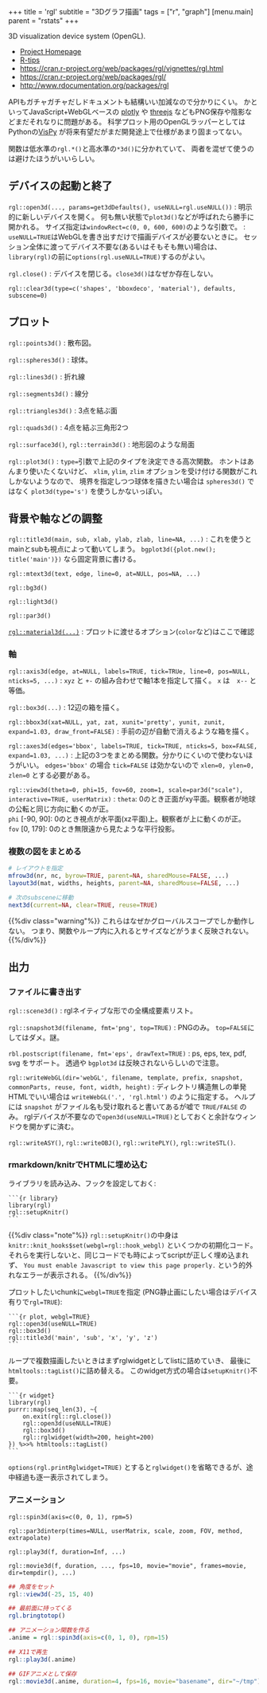+++
title = 'rgl'
subtitle = "3Dグラフ描画"
tags = ["r", "graph"]
[menu.main]
  parent = "rstats"
+++

3D visualization device system (OpenGL).

-   [Project Homepage](http://rgl.neoscientists.org/)
-   [R-tips](http://cse.naro.affrc.go.jp/takezawa/r-tips/r/57.html)
-   <https://cran.r-project.org/web/packages/rgl/vignettes/rgl.html>
-   <https://cran.r-project.org/web/packages/rgl/>
-   <http://www.rdocumentation.org/packages/rgl>

APIもガチャガチャだしドキュメントも結構いい加減なので分かりにくい。
かといってJavaScript+WebGLベースの
[plotly](https://plot.ly/r/) や
[threejs](https://bwlewis.github.io/rthreejs/)
などもPNG保存や陰影などまだそれなりに問題がある。
科学プロット用のOpenGLラッパーとしてはPythonの[VisPy](http://vispy.org/)
が将来有望だがまだ開発途上で仕様があまり固まってない。

関数は低水準の`rgl.*()`と高水準の`*3d()`に分かれていて、
両者を混ぜて使うのは避けたほうがいいらしい。

## デバイスの起動と終了

`rgl::open3d(..., params=get3dDefaults(), useNULL=rgl.useNULL())`
: 明示的に新しいデバイスを開く。
  何も無い状態で`plot3d()`などが呼ばれたら勝手に開かれる。
  サイズ指定は`windowRect=c(0, 0, 600, 600)`のような引数で。
: `useNULL=TRUE`はWebGLを書き出すだけで描画デバイスが必要ないときに。
  セッション全体に渡ってデバイス不要な(あるいはそもそも無い)場合は、
  `library(rgl)`の前に`options(rgl.useNULL=TRUE)`するのがよい。

`rgl.close()`
: デバイスを閉じる。`close3d()`はなぜか存在しない。

`rgl::clear3d(type=c('shapes', 'bboxdeco', 'material'), defaults, subscene=0)`

## プロット

`rgl::points3d()`
:   散布図。

`rgl::spheres3d()`
:   球体。

`rgl::lines3d()`
:   折れ線

`rgl::segments3d()`
:   線分

`rgl::triangles3d()`
:   3点を結ぶ面

`rgl::quads3d()`
:   4点を結ぶ三角形2つ

`rgl::surface3d()`, `rgl::terrain3d()`
:   地形図のような局面

`rgl::plot3d()`
:   `type=`引数で上記のタイプを決定できる高次関数。
    ホントはあんまり使いたくないけど、
    `xlim`, `ylim`, `zlim` オプションを受け付ける関数がこれしかないようなので、
    境界を指定しつつ球体を描きたい場合は `spheres3d()` ではなく
    `plot3d(type='s')` を使うしかないっぽい。


## 背景や軸などの調整

`rgl::title3d(main, sub, xlab, ylab, zlab, line=NA, ...)`
:   これを使うとmainとsubも視点によって動いてしまう。
    `bgplot3d({plot.new(); title('main')})` なら固定背景に書ける。

`rgl::mtext3d(text, edge, line=0, at=NULL, pos=NA, ...)`

`rgl::bg3d()`

`rgl::light3d()`

`rgl::par3d()`

[`rgl::material3d(...)`](https://www.rdocumentation.org/packages/rgl/topics/rgl.material)
: プロットに渡せるオプション(`color`など)はここで確認

### 軸

`rgl::axis3d(edge, at=NULL, labels=TRUE, tick=TRUe, line=0, pos=NULL, nticks=5, ...)`
:   `xyz` と `+-` の組み合わせで軸1本を指定して描く。
    `x` は　`x--` と等価。

`rgl::box3d(...)`
:   12辺の箱を描く。

`rgl::bbox3d(xat=NULL, yat, zat, xunit='pretty', yunit, zunit, expand=1.03, draw_front=FALSE)`
:   手前の辺が自動で消えるような箱を描く。

`rgl::axes3d(edges='bbox', labels=TRUE, tick=TRUE, nticks=5, box=FALSE, expand=1.03, ...)`
:   上記の3つをまとめる関数。分かりにくいので使わないほうがいい。
    `edges='bbox'` の場合 `tick=FALSE` は効かないので `xlen=0, ylen=0, zlen=0` とする必要がある。

`rgl::view3d(theta=0, phi=15, fov=60, zoom=1, scale=par3d("scale"), interactive=TRUE, userMatrix)`
:   `theta`: 0のとき正面がxy平面。観察者が地球の公転と同じ方向に動くのが正。\
    `phi` [-90, 90]: 0のとき視点が水平面(xz平面)上。観察者が上に動くのが正。\
    `fov` [0, 179]: 0のとき無限遠から見たような平行投影。


### 複数の図をまとめる

```r
# レイアウトを指定
mfrow3d(nr, nc, byrow=TRUE, parent=NA, sharedMouse=FALSE, ...)
layout3d(mat, widths, heights, parent=NA, sharedMouse=FALSE, ...)

# 次のsubsceneに移動
next3d(current=NA, clear=TRUE, reuse=TRUE)
```

{{%div class="warning"%}}
これらはなぜかグローバルスコープでしか動作しない。
つまり、関数やループ内に入れるとサイズなどがうまく反映されない。
{{%/div%}}

## 出力

### ファイルに書き出す

`rgl::scene3d()`
: rglネイティブな形での全構成要素リスト。

`rgl::snapshot3d(filename, fmt='png', top=TRUE)`
: PNGのみ。
  `top=FALSE`にしてはダメ。謎。

`rbl.postscript(filename, fmt='eps', drawText=TRUE)`
:   ps, eps, tex, pdf, svg をサポート。
    透過や `bgplot3d` は反映されないらしいので注意。

`rgl::writeWebGL(dir='webGL', filename, template, prefix, snapshot, commonParts, reuse, font, width, height)`
:   ディレクトリ構造無しの単発HTMLでいい場合は
    `writeWebGL('.', 'rgl.html')` のように指定する。
    ヘルプには `snapshot` がファイル名も受け取れると書いてあるが嘘で `TRUE/FALSE` のみ。
    rglデバイスが不要なので`open3d(useNULL=TRUE)`としておくと余計なウィンドウを開かずに済む。

`rgl::writeASY()`, `rgl::writeOBJ()`, `rgl::writePLY()`, `rgl::writeSTL()`.


### rmarkdown/knitrでHTMLに埋め込む

ライブラリを読み込み、フックを設定しておく:

    ```{r library}
    library(rgl)
    rgl::setupKnitr()
    ```

{{%div class="note"%}}
`rgl::setupKnitr()`の中身は
`knitr::knit_hooks$set(webgl=rgl::hook_webgl)` といくつかの初期化コード。
それらを実行しないと、同じコードでも時によってscriptが正しく埋め込まれず、
`You must enable Javascript to view this page properly.`
という的外れなエラーが表示される。
{{%/div%}}

プロットしたいchunkに`webgl=TRUE`を指定
(PNG静止画にしたい場合はデバイス有りで`rgl=TRUE`):

    ```{r plot, webgl=TRUE}
    rgl::open3d(useNULL=TRUE)
    rgl::box3d()
    rgl::title3d('main', 'sub', 'x', 'y', 'z')
    ```

ループで複数描画したいときはまずrglwidgetとしてlistに詰めていき、
最後に`htmltools::tagList()`に詰め替える。
このwidget方式の場合は`setupKnitr()`不要。

    ```{r widget}
    library(rgl)
    purrr::map(seq_len(3), ~{
        on.exit(rgl::rgl.close())
        rgl::open3d(useNULL=TRUE)
        rgl::box3d()
        rgl::rglwidget(width=200, height=200)
    }) %>>% htmltools::tagList()
    ```

`options(rgl.printRglwidget=TRUE)`
とすると`rglwidget()`を省略できるが、途中経過も逐一表示されてしまう。


### アニメーション

`rgl::spin3d(axis=c(0, 0, 1), rpm=5)`

`rgl::par3dinterp(times=NULL, userMatrix, scale, zoom, FOV, method, extrapolate)`

`rgl::play3d(f, duration=Inf, ...)`

`rgl::movie3d(f, duration, ..., fps=10, movie="movie", frames=movie, dir=tempdir(), ...)`

```r
## 角度をセット
rgl::view3d(-25, 15, 40)

## 最前面に持ってくる
rgl.bringtotop()

## アニメーション関数を作る
.anime = rgl::spin3d(axis=c(0, 1, 0), rpm=15)

## X11で再生
rgl::play3d(.anime)

## GIFアニメとして保存
rgl::movie3d(.anime, duration=4, fps=16, movie="basename", dir="~/tmp")
```
